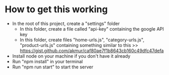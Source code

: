 # How to get this working

- In the root of this project, create a "settings" folder
  - In this folder, create a file called "api-key" containing the google API key
  - In this folder, create files "home-urls.js", "category-urls.js", "product-urls.js" containing something similar to this >> https://gist.github.com/akmur/caf80ae7f1b8643cb160c49dfc47defa
- Install node on your machine if you don't have it already
- Run "npm install" in your terminal
- Run "npm run start" to start the server
